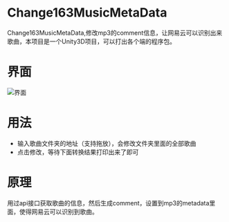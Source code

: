 # Change163MusicMetaData
Change163MusicMetaData,修改mp3的comment信息，让网易云可以识别出来歌曲，本项目是一个Unity3D项目，可以打出各个端的程序包。

# 界面

![界面](https://gitee.com/tpnet/UPic/raw/master/uPic/20210402/Yfto5r.png)

# 用法

 - 输入歌曲文件夹的地址（支持拖放），会修改文件夹里面的全部歌曲
 - 点击修改，等待下面转换结果打印出来了即可

# 原理
用过api接口获取歌曲的信息，然后生成comment，设置到mp3的metadata里面，使得网易云可以识别到歌曲。
